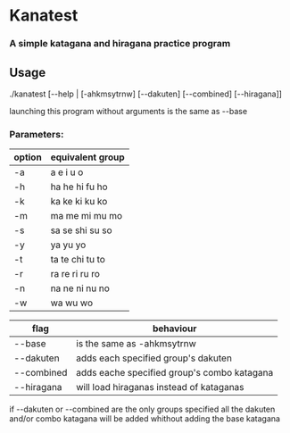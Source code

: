 # Kanatest
### A simple katagana and hiragana practice program

## Usage
./kanatest [--help | [-ahkmsytrnw] [--dakuten] [--combined] [--hiragana]]

launching this program without arguments is the same as --base

### Parameters:
option | equivalent group
-------|-----------------
-a | a e i u o
-h | ha he hi fu ho
-k | ka ke ki ku ko
-m | ma me mi mu mo
-s | sa se shi su so
-y | ya yu yo
-t | ta te chi tu to
-r | ra re ri ru ro
-n | na ne ni nu no
-w | wa wu wo

flag | behaviour
-----|----------
--base | is the same as -ahkmsytrnw
--dakuten | adds each specified group's dakuten
--combined | adds eache specified group's combo katagana
--hiragana | will load hiraganas instead of kataganas

if --dakuten or --combined are the only
groups specified all the dakuten and/or combo
katagana will be added whithout adding the base katagana
